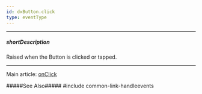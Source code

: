 ```yaml
---
id: dxButton.click
type: eventType
---
```

---
##### shortDescription
Raised when the Button is clicked or tapped.

---
Main article: [onClick](/api-reference/10%20UI%20Components/dxButton/1%20Configuration/onClick.md '/Documentation/ApiReference/UI_Components/dxButton/Configuration/#onClick')

#####See Also#####
#include common-link-handleevents
